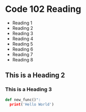# Code 102 Reading

- Reading 1
- Reading 2
- Reading 3
- Reading 4
- Reading 5
- Reading 6
- Reading 7
- Reading 8

## This is a Heading 2
### This is a Heading 3

``` python
def new_func()":
  print('Hello World')
  
  ```

